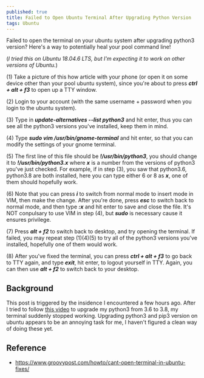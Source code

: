 ```yaml
---
published: true
title: Failed to Open Ubuntu Terminal After Upgrading Python Version
tags: Ubuntu 
---
```

Failed to open the terminal on your ubuntu system after upgrading python3 version? Here's a way to potentially heal your pool command line!

(*I tried this on Ubuntu 18.04.6 LTS, but I'm expecting it to work on other versions of Ubuntu.*)

(1) Take a picture of this how article with your phone (or open it on some device other than your pool ubuntu system), since you're about to press ***ctrl + alt + f3*** to open up a TTY window. 

(2) Login to your account (with the same username + password when you login to the ubuntu system).

(3) Type in ***update-alternatives --list python3*** and hit enter, thus you can see all the python3 versions you've installed, keep them in mind.

(4) Type ***sudo vim /usr/bin/gnome-terminal*** and hit enter, so that you can modify the settings of your gnome terminal. 

(5) The first line of this file should be ***!/usr/bin/python3***, you should change it to ***!/usr/bin/python3.x*** where ***x*** is a number from the versions of python3 you've just checked. For example, if in step (3), you saw that python3.6, python3.8 are both installed, here you can type either 6 or 8 as ***x***, one of them should hopefully work. 

(6) Note that you can press ***i*** to switch from normal mode to insert mode in VIM, then make the change. After you're done, press ***esc*** to switch back to normal mode, and then type ***:x*** and hit enter to save and close the file. It's NOT conpulsary to use VIM in step (4), but ***sudo*** is necessary cause it ensures privilege.

(7) Press ***alt + f2*** to switch back to desktop, and try opening the terminal. If failed, you may repeat step (1)(4)(5) to try all of the python3 versions you've installed, hopefully one of them would work. 

(8) After you've fixed the terminal, you can press ***ctrl + alt + f3*** to go back to TTY again, and type ***exit***, hit enter, to logout yourself in TTY. Again, you can then use ***alt + f2*** to switch back to your desktop.

## Background
This post is triggered by the insidence I encountered a few hours ago. After I tried to follow [this video](https://www.youtube.com/watch?v=fEOkpp2uo6g) to upgrade my python3 from 3.6 to 3.8, my terminal suddenly stopped working. Upgrading python3 and pip3 version on ubuntu appears to be an annoying task for me, I haven't figured a clean way of doing these yet.

## Reference
* https://www.groovypost.com/howto/cant-open-terminal-in-ubuntu-fixes/
